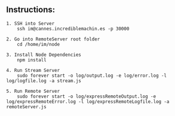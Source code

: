 Instructions:
-------------

	1. SSH into Server
		ssh im@cannes.incrediblemachin.es -p 30000

	2. Go into RemoteServer root folder
		cd /home/im/node
	
	3. Install Node Dependencies
		npm install

	4. Run Stream Server
		sudo forever start -o log/output.log -e log/error.log -l log/logfile.log -a stream.js

	5. Run Remote Server
		sudo forever start -o log/expressRemoteOutput.log -e log/expressRemoteError.log -l log/expressRemoteLogfile.log -a remoteServer.js
